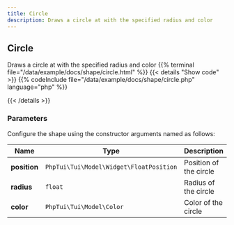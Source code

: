 ```yaml
---
title: Circle
description: Draws a circle at with the specified radius and color
---
```

## Circle

Draws a circle at with the specified radius and color
{{% terminal file="/data/example/docs/shape/circle.html" %}}
{{< details "Show code"  >}}
{{% codeInclude file="/data/example/docs/shape/circle.php" language="php" %}}

{{< /details >}}
### Parameters

Configure the shape using the constructor arguments named as follows:

| Name | Type | Description |
| --- | --- | --- |
| **position** | `PhpTui\Tui\Model\Widget\FloatPosition` | Position of the circle |
| **radius** | `float` | Radius of the circle |
| **color** | `PhpTui\Tui\Model\Color` | Color of the circle |